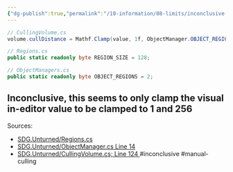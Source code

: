```yaml
---
{"dg-publish":true,"permalink":"/10-information/08-limits/inconclusive-manual-object-culling/","created":"2024-04-10T14:17:06.850+07:00","updated":"2024-04-10T14:21:06.149+07:00"}
---
```


```csharp
// CullingVolume.cs
volume.cullDistance = Mathf.Clamp(value, 1f, ObjectManager.OBJECT_REGIONS * Regions.REGION_SIZE);
```
```csharp
// Regions.cs
public static readonly byte REGION_SIZE = 128;
```
```csharp
// ObjectManagers.cs
public static readonly byte OBJECT_REGIONS = 2;
```
Inconclusive, this seems to only clamp the **visual** in-editor value to be clamped to 1 and 256
---
Sources:
* [SDG.Unturned/Regions.cs](https://raw.githubusercontent.com/Unturned-Datamining/Unturned-Datamining/4559b157f74267d2921f195444d13de7de4febe7/Assembly-CSharp/SDG.Unturned/Regions.cs) 
* [SDG.Unturned/ObjectManager.cs Line 14](https://github.com/Unturned-Datamining/Unturned-Datamining/blob/4559b157f74267d2921f195444d13de7de4febe7/Assembly-CSharp/SDG.Unturned/ObjectManager.cs#L14) 
* [SDG.Unturned/CullingVolume.cs; Line 124 ](https://github.com/Unturned-Datamining/Unturned-Datamining/blob/4559b157f74267d2921f195444d13de7de4febe7/Assembly-CSharp/SDG.Unturned/CullingVolume.cs#L124) 
#inconclusive #manual-culling